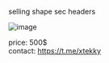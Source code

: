 selling shape sec headers   

![image](https://user-images.githubusercontent.com/98614666/224138779-0d6952c5-8791-4f4f-8dcc-cd8ef8902b56.png)

price: 500$   
contact: https://t.me/xtekky
